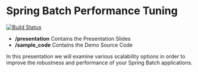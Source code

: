 Spring Batch Performance Tuning
===============================

[![Build Status](https://travis-ci.org/SpringOne2GX-2014/spring-batch-performance-tuning.svg)](https://travis-ci.org/SpringOne2GX-2014/spring-batch-performance-tuning)

* **/presentation** Contains the Presentation Slides
* **/sample_code** Contains the Demo Source Code

In this presentation we will examine various scalability options in order to improve the robustness and performance of your Spring Batch applications.
